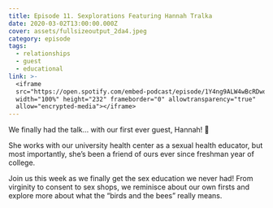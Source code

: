 ```yaml
---
title: Episode 11. Sexplorations Featuring Hannah Tralka
date: 2020-03-02T13:00:00.000Z
cover: assets/fullsizeoutput_2da4.jpeg
category: episode
tags:
  - relationships
  - guest
  - educational
link: >-
  <iframe
  src="https://open.spotify.com/embed-podcast/episode/1Y4ng9ALW4wBcRDwoFngp9"
  width="100%" height="232" frameborder="0" allowtransparency="true"
  allow="encrypted-media"></iframe>
---
```

We finally had the talk… with our first ever guest, Hannah! 🎉

She works with our university health center as a sexual health educator, but most importantly, she’s been a friend of ours ever since freshman year of college.

Join us this week as we finally get the sex education we never had! From virginity to consent to sex shops, we reminisce about our own firsts and explore more about what the “birds and the bees” really means.